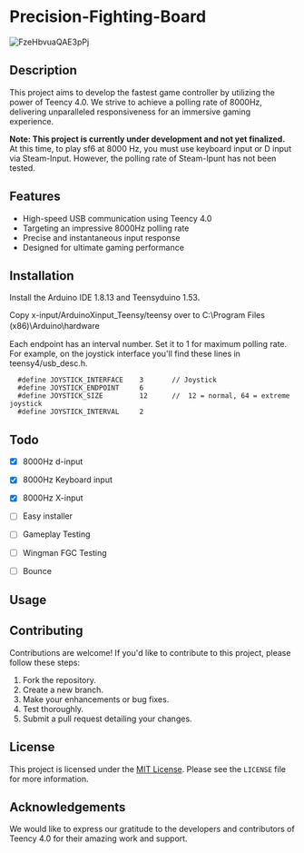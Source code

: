 # Precision-Fighting-Board
![FzeHbvuaQAE3pPj](https://github.com/ioridev/Precision-Fighting-Board/assets/41247249/afc0e35b-ca20-4fe8-9133-83550cd0358d)


## Description

This project aims to develop the fastest game controller by utilizing the power of Teency 4.0. We strive to achieve a polling rate of 8000Hz, delivering unparalleled responsiveness for an immersive gaming experience.

**Note: This project is currently under development and not yet finalized.**  
At this time, to play sf6 at 8000 Hz, you must use keyboard input or D input via Steam-Input. However, the polling rate of Steam-Ipunt has not been tested.


## Features

- High-speed USB communication using Teency 4.0
- Targeting an impressive 8000Hz polling rate
- Precise and instantaneous input response
- Designed for ultimate gaming performance

## Installation
Install the Arduino IDE 1.8.13 and Teensyduino 1.53.

Copy x-input/ArduinoXinput_Teensy/teensy over to C:\Program Files (x86)\Arduino\hardware　

Each endpoint has an interval number. Set it to 1 for maximum polling rate.
For example, on the joystick interface you'll find these lines in teensy4/usb_desc.h.
```
  #define JOYSTICK_INTERFACE    3       // Joystick
  #define JOYSTICK_ENDPOINT     6
  #define JOYSTICK_SIZE         12      //  12 = normal, 64 = extreme joystick
  #define JOYSTICK_INTERVAL     2
```
## Todo
- [x] 8000Hz d-input
- [x] 8000Hz Keyboard input
- [x] 8000Hz X-input
- [ ] Easy installer
- [ ] Gameplay Testing
- [ ] Wingman FGC Testing
- [ ] Bounce


## Usage


## Contributing

Contributions are welcome! If you'd like to contribute to this project, please follow these steps:

1. Fork the repository.
2. Create a new branch.
3. Make your enhancements or bug fixes.
4. Test thoroughly.
5. Submit a pull request detailing your changes.

## License

This project is licensed under the [MIT License](https://opensource.org/licenses/MIT). Please see the `LICENSE` file for more information.

## Acknowledgements

We would like to express our gratitude to the developers and contributors of Teency 4.0 for their amazing work and support.


